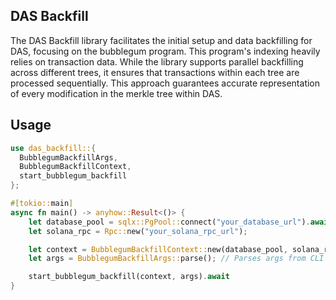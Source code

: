 ## DAS Backfill

The DAS Backfill library facilitates the initial setup and data backfilling for DAS, focusing on the bubblegum program. This program's indexing heavily relies on transaction data. While the library supports parallel backfilling across different trees, it ensures that transactions within each tree are processed sequentially. This approach guarantees accurate representation of every modification in the merkle tree within DAS.

## Usage

```rust
use das_backfill::{
  BubblegumBackfillArgs,
  BubblegumBackfillContext,
  start_bubblegum_backfill
};

#[tokio::main]
async fn main() -> anyhow::Result<()> {
    let database_pool = sqlx::PgPool::connect("your_database_url").await?;
    let solana_rpc = Rpc::new("your_solana_rpc_url");

    let context = BubblegumBackfillContext::new(database_pool, solana_rpc);
    let args = BubblegumBackfillArgs::parse(); // Parses args from CLI

    start_bubblegum_backfill(context, args).await
}
```
